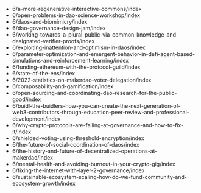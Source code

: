 - 6/a-more-regenerative-interactive-commons/index
- 6/open-problems-in-dao-science-workshop/index
- 6/daos-and-biomimicry/index
- 6/dao-governance-design-jam/index
- 6/working-towards-a-plural-public-via-common-knowledge-and-designated-verifier-proofs/index
- 6/exploiting-inattention-and-optimism-in-daos/index
- 6/parameter-optimization-and-emergent-behavior-in-defi-agent-based-simulations-and-reinforcement-learning/index
- 6/funding-ethereum-with-the-protocol-guild/index
- 6/state-of-the-ens/index
- 6/2022-statistics-on-makerdao-voter-delegation/index
- 6/composability-and-gamification/index
- 6/open-sourcing-and-coordinating-dao-research-for-the-public-good/index
- 6/buidl-the-buidlers-how-you-can-create-the-next-generation-of-web3-contributors-through-education-peer-review-and-professional-development/index
- 6/why-crypto-protocols-are-failing-at-governance-and-how-to-fix-it/index
- 6/shielded-voting-using-threshold-encryption/index
- 6/the-future-of-social-coordination-of-daos/index
- 6/the-history-and-future-of-decentralized-operations-at-makerdao/index
- 6/mental-health-and-avoiding-burnout-in-your-crypto-gig/index
- 6/fixing-the-internet-with-layer-2-governance/index
- 6/sustainable-ecosystem-scaling-how-do-we-fund-community-and-ecosystem-growth/index